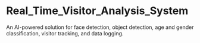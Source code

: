 # Real_Time_Visitor_Analysis_System
An AI-powered solution for face detection, object detection, age and gender classification, visitor tracking, and data logging.
